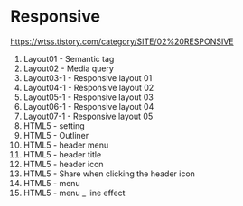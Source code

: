 # Responsive

https://wtss.tistory.com/category/SITE/02%20RESPONSIVE

1. Layout01 - Semantic tag
2. Layout02 - Media query
3. Layout03-1 - Responsive layout 01
4. Layout04-1 - Responsive layout 02
5. Layout05-1 - Responsive layout 03
6. Layout06-1 - Responsive layout 04
7. Layout07-1 - Responsive layout 05
8. HTML5 - setting
9. HTML5 - Outliner
10. HTML5 - header menu
11. HTML5 - header title
12. HTML5 - header icon
13. HTML5 - Share when clicking the header icon
14. HTML5 - menu
15. HTML5 - menu _ line effect

